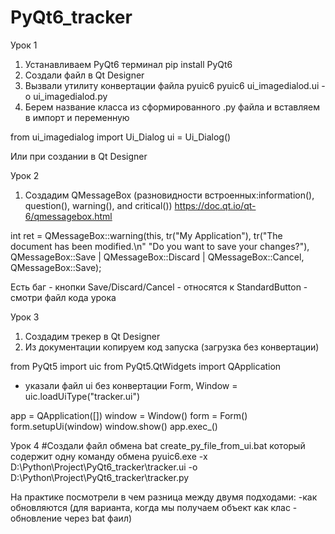 # PyQt6_tracker
Урок 1
1. Устанавливаем PyQt6 терминал
pip install PyQt6
2. Cоздали файл в Qt Designer
3. Вызвали утилиту конвертации файла pyuic6
pyuic6 ui_imagedialod.ui -o  ui_imagedialod.py
4. Берем название класса из сформированного .ру файла и вставляем в импорт и переменную

from ui_imagedialog import Ui_Dialog
ui = Ui_Dialog()

Или при создании в Qt Designer 


Урок 2
1. Создадим QMessageBox (paзновидности встроенных:information(), question(), warning(), and critical())
https://doc.qt.io/qt-6/qmessagebox.html

int ret = QMessageBox::warning(this, tr("My Application"),
                               tr("The document has been modified.\n"
                                  "Do you want to save your changes?"),
                               QMessageBox::Save | QMessageBox::Discard
                               | QMessageBox::Cancel,
                               QMessageBox::Save);

Есть баг - кнопки Save/Discard/Cancel - относятся к StandardButton - смотри файл кода урока

Урок 3
1. Создадим трекер в Qt Designer
2. Из документации копируем код запуска (загрузка без конвертации)

from PyQt5 import uic
from PyQt5.QtWidgets import QApplication

- указали файл ui без конвертации
Form, Window = uic.loadUiType("tracker.ui")

app = QApplication([])
window = Window()
form = Form()
form.setupUi(window)
window.show()
app.exec_()


Урок 4
#Coздали файл обмена bat 
create_py_file_from_ui.bat который содержит одну команду обмена
pyuic6.exe -x D:\Python\Project\PyQt6_tracker\tracker.ui  -o D:\Python\Project\PyQt6_tracker\tracker.py


На практике посмотрели в чем разница между двумя подходами:
-как обновляются (для варианта, когда мы получаем объект как клас - обновление через bat фаил)

